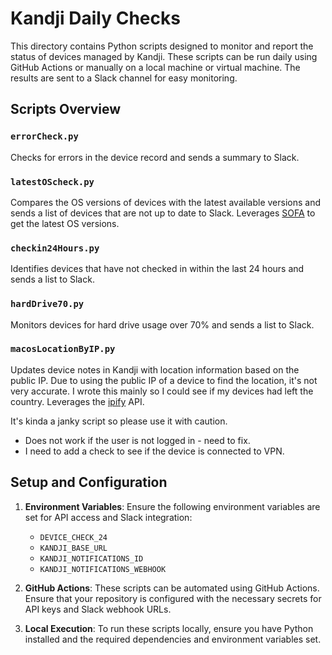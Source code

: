 # Kandji Daily Checks

This directory contains Python scripts designed to monitor and report the status of devices managed by Kandji. These scripts can be run daily using GitHub Actions or manually on a local machine or virtual machine. The results are sent to a Slack channel for easy monitoring.

## Scripts Overview

### `errorCheck.py`
Checks for errors in the device record and sends a summary to Slack.

### `latestOScheck.py`
Compares the OS versions of devices with the latest available versions and sends a list of devices that are not up to date to Slack. Leverages [SOFA](https://sofa.macadmins.io/) to get the latest OS versions.

### `checkin24Hours.py`
Identifies devices that have not checked in within the last 24 hours and sends a list to Slack.

### `hardDrive70.py`
Monitors devices for hard drive usage over 70% and sends a list to Slack.

### `macosLocationByIP.py`
Updates device notes in Kandji with location information based on the public IP. Due to using the public IP of a device to find the location, it's not very accurate. I wrote this mainly so I could see if my devices had left the country. Leverages the [ipify](https://www.ipify.org/) API.

It's kinda a janky script so please use it with caution.
- Does not work if the user is not logged in - need to fix.
- I need to add a check to see if the device is connected to VPN.

## Setup and Configuration

1. **Environment Variables**: Ensure the following environment variables are set for API access and Slack integration:
   - `DEVICE_CHECK_24`
   - `KANDJI_BASE_URL`
   - `KANDJI_NOTIFICATIONS_ID`
   - `KANDJI_NOTIFICATIONS_WEBHOOK`

2. **GitHub Actions**: These scripts can be automated using GitHub Actions. Ensure that your repository is configured with the necessary secrets for API keys and Slack webhook URLs.

3. **Local Execution**: To run these scripts locally, ensure you have Python installed and the required dependencies and environment variables set.
